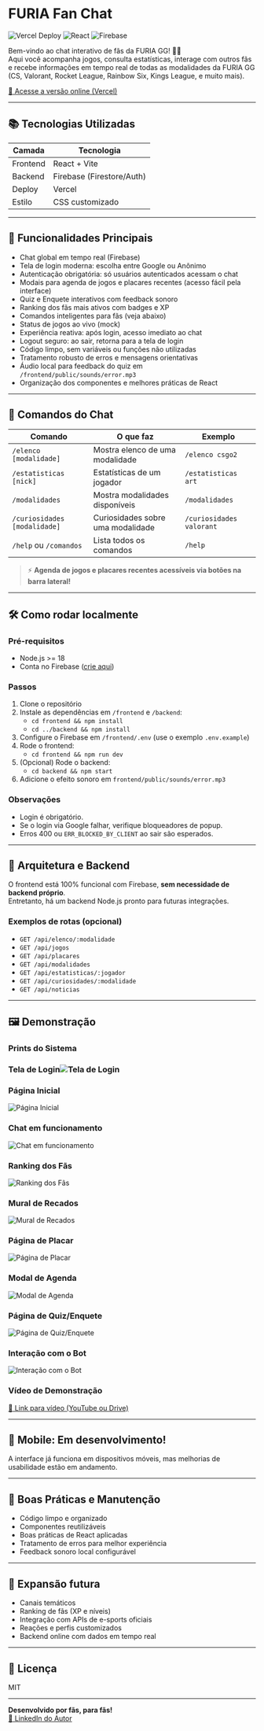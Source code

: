 # FURIA Fan Chat

![Vercel Deploy](https://img.shields.io/badge/deploy-vercel-brightgreen?logo=vercel)
![React](https://img.shields.io/badge/frontend-react-blue?logo=react)
![Firebase](https://img.shields.io/badge/backend-firebase-orange?logo=firebase)

Bem-vindo ao chat interativo de fãs da FURIA GG! 🦁🔥  
Aqui você acompanha jogos, consulta estatísticas, interage com outros fãs e recebe informações em tempo real de todas as modalidades da FURIA GG (CS, Valorant, Rocket League, Rainbow Six, Kings League, e muito mais).

[🔗 Acesse a versão online (Vercel)](https://challenge1-furia.vercel.app)

---

## 📚 Tecnologias Utilizadas

| Camada     | Tecnologia                |
|------------|---------------------------|
| Frontend   | React + Vite              |
| Backend    | Firebase (Firestore/Auth) |
| Deploy     | Vercel                    |
| Estilo     | CSS customizado           |

---

## 🚀 Funcionalidades Principais

- Chat global em tempo real (Firebase)
- Tela de login moderna: escolha entre Google ou Anônimo
- Autenticação obrigatória: só usuários autenticados acessam o chat
- Modais para agenda de jogos e placares recentes (acesso fácil pela interface)
- Quiz e Enquete interativos com feedback sonoro
- Ranking dos fãs mais ativos com badges e XP
- Comandos inteligentes para fãs (veja abaixo)
- Status de jogos ao vivo (mock)
- Experiência reativa: após login, acesso imediato ao chat
- Logout seguro: ao sair, retorna para a tela de login
- Código limpo, sem variáveis ou funções não utilizadas
- Tratamento robusto de erros e mensagens orientativas
- Áudio local para feedback do quiz em `/frontend/public/sounds/error.mp3`
- Organização dos componentes e melhores práticas de React

---

## 💬 Comandos do Chat

| Comando                       | O que faz                                             | Exemplo                   |
|-------------------------------|-------------------------------------------------------|---------------------------|
| `/elenco [modalidade]`        | Mostra elenco de uma modalidade                       | `/elenco csgo2`           |
| `/estatisticas [nick]`        | Estatísticas de um jogador                            | `/estatisticas art`       |
| `/modalidades`                | Mostra modalidades disponíveis                        | `/modalidades`            |
| `/curiosidades [modalidade]`  | Curiosidades sobre uma modalidade                     | `/curiosidades valorant`  |
| `/help` ou `/comandos`        | Lista todos os comandos                               | `/help`                   |

> ⚡ **Agenda de jogos e placares recentes acessíveis via botões na barra lateral!**

---

## 🛠️ Como rodar localmente

### Pré-requisitos
- Node.js >= 18
- Conta no Firebase ([crie aqui](https://console.firebase.google.com/))

### Passos
1. Clone o repositório
2. Instale as dependências em `/frontend` e `/backend`:
   - `cd frontend && npm install`
   - `cd ../backend && npm install`
3. Configure o Firebase em `/frontend/.env` (use o exemplo `.env.example`)
4. Rode o frontend:
   - `cd frontend && npm run dev`
5. (Opcional) Rode o backend:
   - `cd backend && npm start`
6. Adicione o efeito sonoro em `frontend/public/sounds/error.mp3`

### Observações
- Login é obrigatório.
- Se o login via Google falhar, verifique bloqueadores de popup.
- Erros 400 ou `ERR_BLOCKED_BY_CLIENT` ao sair são esperados.

---

## 📡 Arquitetura e Backend

O frontend está 100% funcional com Firebase, **sem necessidade de backend próprio**.  
Entretanto, há um backend Node.js pronto para futuras integrações.

### Exemplos de rotas (opcional)
- `GET /api/elenco/:modalidade`
- `GET /api/jogos`
- `GET /api/placares`
- `GET /api/modalidades`
- `GET /api/estatisticas/:jogador`
- `GET /api/curiosidades/:modalidade`
- `GET /api/noticias`

---

## 🖼️ Demonstração

### Prints do Sistema

### Tela de Login![Tela de Login](./frontend/public/login.png)

### Página Inicial
![Página Inicial](./frontend/public/home.png)

### Chat em funcionamento
![Chat em funcionamento](./frontend/public/chat.png)

### Ranking dos Fãs
![Ranking dos Fãs](./frontend/public/ranking.png)

### Mural de Recados
![Mural de Recados](./frontend/public/mural.png)

### Página de Placar
![Página de Placar](./frontend/public/placar.png)

### Modal de Agenda
![Modal de Agenda](./frontend/public/modal.png)

### Página de Quiz/Enquete
![Página de Quiz/Enquete](./frontend/public/quiz.png)

### Interação com o Bot
![Interação com o Bot](./frontend/public/bot.png)

### Vídeo de Demonstração
[🔗 Link para vídeo (YouTube ou Drive)](URL_DO_VIDEO)

---

## 📱 Mobile: Em desenvolvimento!

A interface já funciona em dispositivos móveis, mas melhorias de usabilidade estão em andamento.

---

## 🧹 Boas Práticas e Manutenção

- Código limpo e organizado
- Componentes reutilizáveis
- Boas práticas de React aplicadas
- Tratamento de erros para melhor experiência
- Feedback sonoro local configurável

---

## 🌟 Expansão futura

- Canais temáticos
- Ranking de fãs (XP e níveis)
- Integração com APIs de e-sports oficiais
- Reações e perfis customizados
- Backend online com dados em tempo real

---

## 📄 Licença

MIT

---

**Desenvolvido por fãs, para fãs!**  
[🔗 LinkedIn do Autor](https://www.linkedin.com/in/matheusfranciscols)